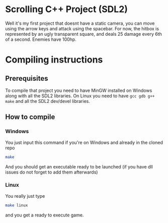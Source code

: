 # Scrolling C++ Project (SDL2)

Well it's my first project that doesnt have a static camera, you can move using the arrow keys and attack using the spacebar.
For now, the hitbox is represented by an ugly transparent square, and deals 25 damage every 6th of a second.
Enemies have 100hp.

# Compiling instructions

## Prerequisites
To compile that project you need to have MinGW installed on Windows along with all the SDL2 libraries.
On Linux you need to have `gcc gdb g++ make` and all the SDL2 dev/devel libraries.

## How to compile

### Windows
You just input this command if you're on Windows and already in the cloned repo
```bash
make

```
And you should get an executable ready to be launched (if you have dll issues do not forget to add them afterwards)

### Linux
You really just type 
```bash
make linux
```
and you get a ready to execute game.


